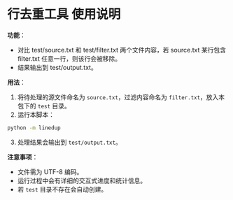 # 行去重工具 使用说明

**功能**：

- 对比 test/source.txt 和 test/filter.txt 两个文件内容，若 source.txt 某行包含 filter.txt 任意一行，则该行会被移除。
- 结果输出到 test/output.txt。

**用法**：

1. 将待处理的源文件命名为 `source.txt`，过滤内容命名为 `filter.txt`，放入本包下的 `test` 目录。
2. 运行本脚本：

```bash
python -m linedup
```

3. 处理结果会输出到 `test/output.txt`。

**注意事项**：

- 文件需为 UTF-8 编码。
- 运行过程中会有详细的交互式进度和统计信息。
- 若 `test` 目录不存在会自动创建。
